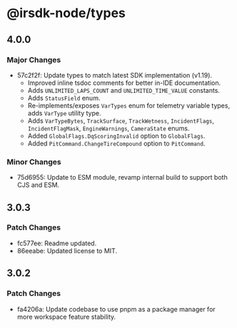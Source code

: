 # @irsdk-node/types

## 4.0.0

### Major Changes

- 57c2f2f: Update types to match latest SDK implementation (v1.19).
  - Improved inline tsdoc comments for better in-IDE documentation.
  - Adds `UNLIMITED_LAPS_COUNT` and `UNLIMITED_TIME_VALUE` constants.
  - Adds `StatusField` enum.
  - Re-implements/exposes `VarTypes` enum for telemetry variable types, adds `VarType` utility type.
  - Adds `VarTypeBytes`, `TrackSurface`, `TrackWetness`, `IncidentFlags`, `IncidentFlagMask`, `EngineWarnings`, `CameraState` enums.
  - Added `GlobalFlags.DqScoringInvalid` option to `GlobalFlags`.
  - Added `PitCommand.ChangeTireCompound` option to `PitCommand`.

### Minor Changes

- 75d6955: Update to ESM module, revamp internal build to support both CJS and ESM.

## 3.0.3

### Patch Changes

- fc577ee: Readme updated.
- 86eeabe: Updated license to MIT.

## 3.0.2

### Patch Changes

- fa4206a: Update codebase to use pnpm as a package manager for more workspace feature stability.
